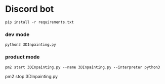 # Discord bot
```
pip install -r requirements.txt
```
### dev mode
```
python3 3DInpainting.py
```
### product mode
```
pm2 start 3DInpainting.py --name 3DInpainting.py --interpreter python3
```
pm2 stop 3DInpainting.py
```